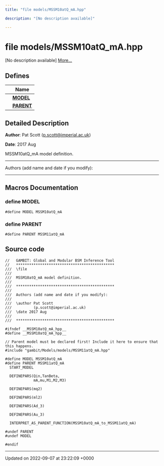 ```yaml
---
title: "file models/MSSM10atQ_mA.hpp"

description: "[No description available]"

---
```


# file models/MSSM10atQ_mA.hpp

[No description available] [More...](#detailed-description)

## Defines

|                | Name           |
| -------------- | -------------- |
|  | **[MODEL](/documentation/code/files/mssm10atq__ma_8hpp/#define-model)**  |
|  | **[PARENT](/documentation/code/files/mssm10atq__ma_8hpp/#define-parent)**  |

## Detailed Description


**Author**: Pat Scott ([p.scott@imperial.ac.uk](mailto:p.scott@imperial.ac.uk)) 

**Date**: 2017 Aug

MSSM10atQ_mA model definition.



------------------

Authors (add name and date if you modify):



------------------




## Macros Documentation

### define MODEL

```
#define MODEL MSSM10atQ_mA
```


### define PARENT

```
#define PARENT MSSM11atQ_mA
```


## Source code

```
//   GAMBIT: Global and Modular BSM Inference Tool
//   *********************************************
///  \file
///
///  MSSM10atQ_mA model definition.
///
///  *********************************************
///
///  Authors (add name and date if you modify):
///
///  \author Pat Scott
///          (p.scott@imperial.ac.uk)
///  \date 2017 Aug
///
///  *********************************************

#ifndef __MSSM10atQ_mA_hpp__
#define __MSSM10atQ_mA_hpp__

// Parent model must be declared first! Include it here to ensure that this happens.
#include "gambit/Models/models/MSSM11atQ_mA.hpp"

#define MODEL MSSM10atQ_mA
#define PARENT MSSM11atQ_mA
  START_MODEL

  DEFINEPARS(Qin,TanBeta,
             mA,mu,M1,M2,M3)

  DEFINEPARS(mq2)

  DEFINEPARS(ml2)

  DEFINEPARS(Ad_3)

  DEFINEPARS(Au_3)

  INTERPRET_AS_PARENT_FUNCTION(MSSM10atQ_mA_to_MSSM11atQ_mA)

#undef PARENT
#undef MODEL

#endif
```


-------------------------------

Updated on 2022-09-07 at 23:22:09 +0000
